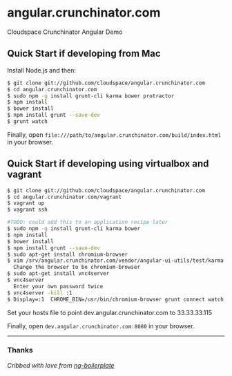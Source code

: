 # angular.crunchinator.com

Cloudspace Crunchinator Angular Demo


## Quick Start if developing from Mac

Install Node.js and then:

```sh
$ git clone git://github.com/cloudspace/angular.crunchinator.com
$ cd angular.crunchinator.com
$ sudo npm -g install grunt-cli karma bower protractor
$ npm install
$ bower install
$ npm install grunt --save-dev
$ grunt watch
```

Finally, open `file:///path/to/angular.crunchinator.com/build/index.html` in your browser.


## Quick Start if developing using virtualbox and vagrant

```sh
$ git clone git://github.com/cloudspace/angular.crunchinator.com
$ cd angular.crunchinator.com/vagrant
$ vagrant up
$ vagrant ssh

#TODO: could add this to an application recipe later
$ sudo npm -g install grunt-cli karma bower
$ npm install
$ bower install
$ npm install grunt --save-dev
$ sudo apt-get install chromium-browser
$ vim /srv/angular.crunchinator.com/vendor/angular-ui-utils/test/karma.conf.js
  Change the browser to be chromium-browser
$ sudo apt-get install vnc4server
$ vnc4server
  Enter your own password twice
$ vnc4server -kill :1
$ Display=:1  CHROME_BIN=/usr/bin/chromium-browser grunt connect watch
```
Set your hosts file to point dev.angular.crunchinator.com to 33.33.33.115

Finally, open `dev.angular.crunchinator.com:8080` in your browser.


---

### Thanks

_Cribbed with love from [ng-boilerplate](https://github.com/ngbp/ng-boilerplate)_
